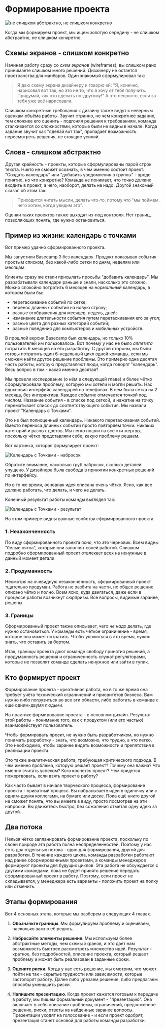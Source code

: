 # Формирование проекта

![не слишком абстрактно, не слишком конкретно](https://basecamp.com/assets/books/shapeup/1.1/levels_of_abstraction-bf55d00941aad5a9c895d24dfefcde27572b8cf35d839155839af190f84ed815.jpg)

Когда мы формируем проект, мы ищем золотую середину - не слишком абстрактно, не слишком конкретно. 

## Схемы экранов - слишком конкретно

Начиная работу сразу со *схем экранов* (wireframes), вы слишком рано принимаете слишком много решений. Дизайнеру не остается пространства для манёвров. Один знакомый сформулировал так:

> Я даю схему экрана дизайнеру и говорю ей: "Я, конечно, нарисовал вот так, но это не то, что я хочу от тебя получить. Придумай, как это сделать по-другому!" А это непросто, если за тебя уже всё нарисовали.

Слишком конкретные требования к дизайну также ведут к неверным оценкам объёма работы. Звучит странно, но чем конкретнее задание, тем сложнее его оценить - подгоняя решения к требованиям, команда сталкивается со сложностями, которые были не видны в начале. Когда задание звучит как "сделай вот так", пропадает возможность пересмотреть решения, не стоящие усилий.

## Слова - слишком абстрактно

Другая крайность - проекты, которые сформулированы парой строк текста. Никто не сможет осознать, в чем именно состоит проект. "Создать календарь" или "добавить уведомления в группы" - вроде понятно, но что конкретно? Команда не понимает, что точно должно входить в проект, а чего, наоборот, делать не надо. Другой знакомый сказал об этом так:

> Приходится читать мысли, делать что-то, потому что "мы поймем, чего хотим, когда увидим это".

Оценки таких проектов также выходят из-под контроля. Нет границ, позволяющих понять, где нужно остановиться.

## Пример из жизни: календарь с точками

Вот пример удачно сформированного проекта.

Мы запустили Basecamp 3 без календаря. Продукт показывал события простым списком, без какой-либо сетки по дням, неделям или месяцам.

Клиенты сразу же стали присылать просьбы "добавить календарь". Мы разрабатывали календари раньше и знали, насколько это сложно. Можно спокойно потратить 6 месяцев на *нормальный* календарь, в котором были бы:

* перетаскивание событий по сетке;
* перенос длинных событий на новую строку;
* разные отображения для месяцев, недель, дней;
* изменение длительности события путем перетаскивания его за угол;
* разные цвета для разных категорий событий;
* разные поведения для компьютеров и мобильных устройств.

В прошлой версии Basecamp был календарь, но только 10% пользователей им пользовалось. Вот почему у нас не было *аппетита* потратить 6 месяцев на его разработку. С другой стороны, мы были готовы потратить один 6-недельный цикл одной команды, если мы сможем найти другое решение проблемы. Это примерно одна десятая часть работы, которую представляют люди, когда говорят "календарь". Весь вопрос в том - какая именно десятая?

Мы провели исследование (о нём в следующей главе) и более чётко сформулировали проблему, которую мы хотели и могли решить. Нас вдохновил интерфейс календарей на телефонах. В нем была сетка на 2 месяца, без интерактива. Каждое событие отмечается точкой под числом. Название события - в списке под сеткой, и нажатие на точку перематывает список до соответствующего события. Мы назвали проект "Календарь с Точками".

Это не был полноценный календарь. Никакого перетаскивания событий. Вместо переноса длинных событий просто повторяем точки. Никаких категорий и разных цветов. Мы легко пошли на все эти жертвы, поскольку чётко представляли себе, какую проблему решаем.

Вот картинка, которая формулирует проект:

![Календарь с Точками - набросок](https://basecamp.com/assets/books/shapeup/1.1/calendar_sketch-355ff96889735772138625e1d56acdbc8740186af109b5383cc5954939349cb4.png)

Обратите внимание, насколько груб набросок, сколько деталей упущено. У дизайнера была свобода в принятии конкретных решений по интерфейсу.

Но в то же время, основная идея описана очень чётко. Ясно, как все должно работать, что делать, и чего не делать.

Конечный результат работы команды выглядел так:

![Календарь с Точками - результат](https://basecamp.com/assets/books/shapeup/1.1/calendar_screenshot-f8bcf5d1a0cd1642043ed106ac8b58db460e86acad341bde1a848f20fe1683a3.png)



На этом примере видны важные свойства сформированного проекта.

### 1. Незаконченность

По виду сформированного проекта ясно, что это черновик. Всем видны "белые пятна", которые они заполнят своей работой. Слишком подробно сформированный проект отвлекает всех на ненужные в данный момент детали.

### 2. Продуманность

Несмотря на очевидную незаконченность, сформированный проект тщательно продуман. Работа не разбита на части, но общее решение описано чётко и полно. Всем ясно, куда двигаться, даже если в процессе работы возникнут сюрпризы. Все вопросы, видимые заранее, решены.

### 3. Границы

Сформированный проект также описывает, чего *не надо* делать, где нужно остановиться. У команды есть чёткое ограничение - время, которое она может потратить. Чтобы уложиться в это время, нужно знать, что оставить за бортом.

Итак, границы проекта дают команде свободу принятия решений, а продуманность решения и ограниченность служат регуляторами, которые не позволят команде сделать ненужное или зайти в тупик.


## Кто формирует проект

Формирование проекта - креативная работа, но в то же время она требует учёта технический ограничений и приоритетов бизнеса. Вам нужно либо погрузиться во все эти области, либо работать в команде с ещё одним-двумя людьми.

На практике формирование проекта - в основном дизайн. Результат этой работы - понимание того, как с продуктом (или его частью) взаимодействует пользователь.

Чтобы формировать проект, не нужно быть разработчиком, но нужно понимать разработку - знать, что возможно, что трудно, а что легко. Это необходимо, чтобы заранее видеть возможности и препятствия в  реализации проекта.

Это также аналитическая работа, требующая критического подхода. В чём именно проблема, которую решает проект? Почему она важна? Что именно считать успехом? Кого коснется проект? Чем придется пожертвовать, если взять проект в работу?

Как часто бывает в начале творческого процесса, формирование проекта - приватный процесс. Вы набрасываете идеи в одиночку или с одним-двумя коллегами, на бумаге или доске. Пока ещё никто другой не сможет понять, что вы имеете в виду, просто посмотрев на эти наброски. Вы движетесь быстро, без сожаления отметая одну идею за другой.

## Два потока

Нельзя чётко запланировать формирование проекта, поскольку по своей природе эта работа полна неопределенностей. Поэтому у нас есть два отдельных потока - один для формирования, другой для разработки. В течение каждого цикла, команды разработки работают над ранее сформированными проектами, а команды менеджеров формируют проекты для будущих циклов. Эта работа не обсуждается с другими командами, пока не будет принято решение передать сформированный проект в работу. Поэтому, если проект не складывается, у менеджера есть варианты -  положить проект на полку или отменить.

## Этапы формирования

 Вот 4 основных этапа, которые мы разберем в следующих 4 главах.

 1. **Обозначьте границы**. Мы формулируем проблему и оцениваем, насколько важно её решить.

 2. **Набросайте элементы решения**. Мы используем более абстрактные методы, чем схемы экранов, и это дает нам возможность быстрее рассмотреть множество идей. Результат - краткое, без подробностей, описание проекта, который решает проблему и может быть реализован в заданные сроки.

 3. **Оцените риски**. Когда у нас есть решение, мы смотрим, что может пойти не так - скрытые трудности или зависимости, которые застопорят работу. Далее либо урезаем решение, либо предлагаем способы уменьшить риски.

 4. **Напишите презентацию**. Когда проект кажется готовым к передаче в работу, мы пишем формальный документ - "презентацию". Она включает в себя описание проблемы, ограничений, предложенное решение, риски, ответы на найденные заранее вопросы. Презентации уходят на голосование - и если проект одобрят, презентация станет основой для работы команды разработки.





